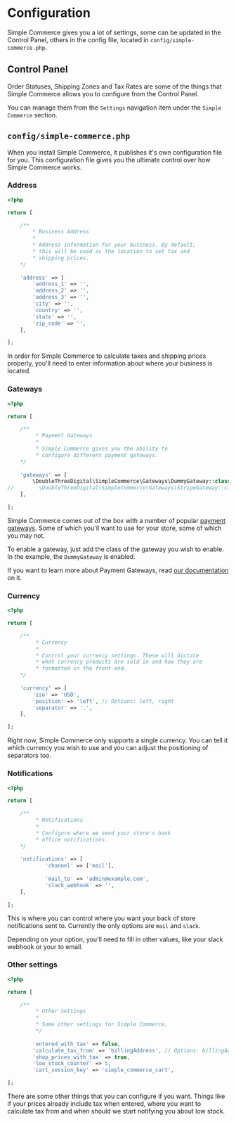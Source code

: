 # Configuration

Simple Commerce gives you a lot of settings, some can be updated in the Control Panel, others in the config file, located in `config/simple-commerce.php`.

## Control Panel

Order Statuses, Shipping Zones and Tax Rates are some of the things that Simple Commerce allows you to configure from the Control Panel.

You can manage them from the `Settings` navigation item under the `Simple Commerce` section.

## `config/simple-commerce.php`

When you install Simple Commerce, it publishes it's own configuration file for you. This configuration file gives you the ultimate control over how Simple Commerce works.

### Address

```php
<?php

return [

    /**
        * Business Address
        *
        * Address information for your business. By default,
        * this will be used as the location to set tax and
        * shipping prices.
    */
    
    'address' => [
        'address_1' => '',
        'address_2' => '',
        'address_3' => '',
        'city' => '',
        'country' => '',
        'state' => '',
        'zip_code' => '',
    ],

];
```

In order for Simple Commerce to calculate taxes and shipping prices properly, you'll need to enter information about where your business is located.

### Gateways

```php
<?php

return [

    /**
         * Payment Gateways
         *
         * Simple Commerce gives you the ability to
         * configure different payment gateways.
    */
    
    'gateways' => [
        \DoubleThreeDigital\SimpleCommerce\Gateways\DummyGateway::class => [],
//        \DoubleThreeDigital\SimpleCommerce\Gateways\StripeGateway::class => [],
    ],

];
```

Simple Commerce comes out of the box with a number of popular [payment gateways](./gateways.md). Some of which you'll want to use for your store, some of which you may not.

To enable a gateway, just add the class of the gateway you wish to enable. In the example, the `DummyGateway` is enabled.

If you want to learn more about Payment Gateways, read [our documentation](./gateways.md) on it.

### Currency

```php
<?php

return [

    /**
         * Currency
         *
         * Control your currency settings. These will dictate
         * what currency products are sold in and how they are
         * formatted in the front-end.
    */
    
    'currency' => [
        'iso' => 'USD',
        'position' => 'left', // Options: left, right
        'separator' => '.',
    ],

];
```

Right now, Simple Commerce only supports a single currency. You can tell it which currency you wish to use and you can adjust the positioning of separators too.

### Notifications

```php
<?php

return [

    /**
         * Notifications
         *
         * Configure where we send your store's back
         * office notifications.
    */
    
    'notifications' => [
            'channel' => ['mail'],
    
            'mail_to' => 'admin@example.com',
            'slack_webhook' => '',
    ],

];
```

This is where you can control where you want your back of store notifications sent to. Currently the only options are `mail` and `slack`.

Depending on your option, you'll need to fill in other values, like your slack webhook or your to email.

### Other settings

```php
<?php

return [

    /**
         * Other Settings
         *
         * Some other settings for Simple Commerce.
         */
    
        'entered_with_tax' => false,
        'calculate_tax_from' => 'billingAddress', // Options: billingAddress, shippingAddress or businessAddress
        'shop_prices_with_tax' => true,
        'low_stock_counter' => 5,
        'cart_session_key' => 'simple_commerce_cart',

];
```

There are some other things that you can configure if you want. Things like if your prices already include tax when entered, where you want to calculate tax from and when should we start notifying you about low stock.
